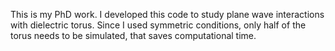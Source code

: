 This is my PhD work. I developed this code to study plane wave interactions with dielectric torus. 
Since I used symmetric conditions, only half of the torus needs to be simulated, that saves computational time.

